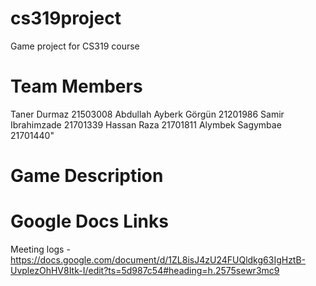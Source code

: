 # cs319project
Game project for CS319 course

# Team Members
Taner Durmaz  21503008
Abdullah Ayberk Görgün  21201986
Samir Ibrahimzade  21701339
Hassan Raza  21701811
Alymbek Sagymbae 21701440"

# Game Description


# Google Docs Links
Meeting logs - https://docs.google.com/document/d/1ZL8isJ4zU24FUQldkg63IgHztB-UvplezOhHV8Itk-I/edit?ts=5d987c54#heading=h.2575sewr3mc9
